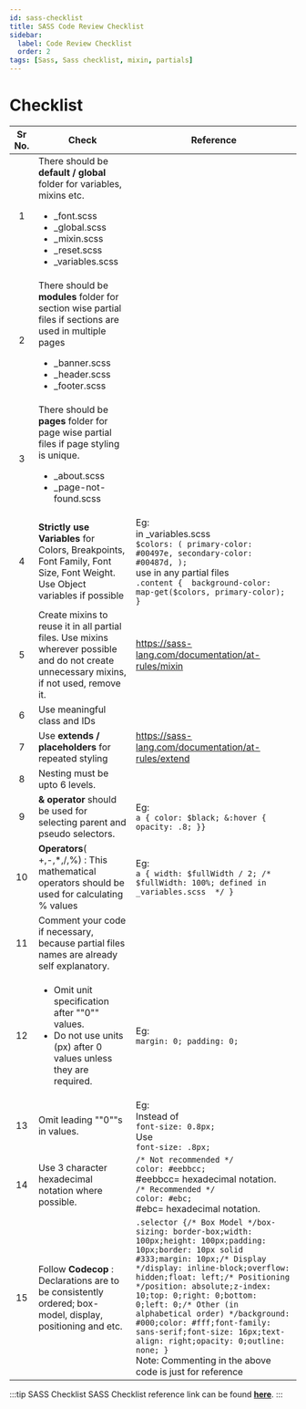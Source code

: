 ```yaml
---
id: sass-checklist
title: SASS Code Review Checklist
sidebar:
  label: Code Review Checklist
  order: 2
tags: [Sass, Sass checklist, mixin, partials]
---
```


# Checklist

Sr No. | Check | Reference |
:-: | --- | --- 
1 | There should be **default / global** folder for variables, mixins etc. <ul><li>_font.scss</li><li>_global.scss</li><li>_mixin.scss</li><li>_reset.scss</li><li>_variables.scss</li></ul> |
2 | There should be **modules** folder for section wise partial files if sections are used in multiple pages <ul><li>_banner.scss</li><li>_header.scss</li><li>_footer.scss</li></ul> |
3 | There should be **pages** folder for page wise partial files if page styling is unique. <ul><li>_about.scss</li><li>_page-not-found.scss</li></ul> |
4 | **Strictly use Variables** for Colors, Breakpoints, Font Family, Font Size, Font Weight. Use Object variables if possible | Eg: <br /> in _variables.scss <br /> ```$colors: ( primary-color: #00497e, secondary-color: #00487d, );``` <br /> use in any partial files  <br /> ```.content {  background-color: map-get($colors, primary-color); }``` |
5 | Create mixins to reuse it in all partial files. Use mixins wherever possible and do not create unnecessary mixins, if not used, remove it. | https://sass-lang.com/documentation/at-rules/mixin |
6 | Use meaningful class and IDs |
7 | Use **extends / placeholders** for repeated styling | https://sass-lang.com/documentation/at-rules/extend |
8 | Nesting must be upto 6 levels. |
9 | **& operator** should be used for selecting parent and pseudo selectors. | Eg: <br /> ```a { color: $black; &:hover { opacity: .8; }}``` |
10 | **Operators**( +,-,*,/,%)  :  This mathematical operators should be used for calculating % values | Eg: <br /> ```a { width: $fullWidth / 2; /*  $fullWidth: 100%; defined in _variables.scss  */ }``` |
11 | Comment your code if necessary, because partial files names are already self explanatory. |
12 | <ul><li>Omit unit specification after ""0"" values.</li><li>Do not use units (px) after 0 values unless they are required.</li></ul> | Eg: <br /> ```margin: 0; padding: 0;``` |
13 | Omit leading ""0""s in values. | Eg: <br /> Instead of <br /> ```font-size: 0.8px;``` <br />Use <br />```font-size: .8px;``` |
14 | Use 3 character hexadecimal notation where possible. | ```/* Not recommended */```<br /> ```color: #eebbcc;```<br />#eebbcc= hexadecimal notation.<br />```/* Recommended */``` <br />```color: #ebc;``` <br />#ebc= hexadecimal notation. |
15 | Follow **Codecop** : Declarations are to be consistently ordered; box-model, display, positioning and etc. | ```.selector {/* Box Model */box-sizing: border-box;width: 100px;height: 100px;padding: 10px;border: 10px solid #333;margin: 10px;/* Display */display: inline-block;overflow: hidden;float: left;/* Positioning */position: absolute;z-index: 10;top: 0;right: 0;bottom: 0;left: 0;/* Other (in alphabetical order) */background: #000;color: #fff;font-family: sans-serif;font-size: 16px;text-align: right;opacity: 0;outline: none; }``` <br />Note: Commenting in the above code is just for reference
:::tip SASS Checklist
SASS Checklist reference link can be found [**here**](https://docs.google.com/spreadsheets/d/1kbpSVE_ysY8Is5qvuWfCDTTTMp_Wtt5js7FBZzqGODk/edit#gid=20521288).
:::